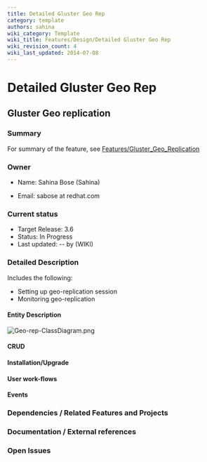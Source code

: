 ```yaml
---
title: Detailed Gluster Geo Rep
category: template
authors: sahina
wiki_category: Template
wiki_title: Features/Design/Detailed Gluster Geo Rep
wiki_revision_count: 4
wiki_last_updated: 2014-07-08
---
```


# Detailed Gluster Geo Rep

## Gluster Geo replication

### Summary

For summary of the feature, see [Features/Gluster_Geo_Replication](/develop/release-management/features/gluster/gluster-geo-replication/)

### Owner

*   Name: Sahina Bose (Sahina)

<!-- -->

*   Email: sabose at redhat.com

### Current status

*   Target Release: 3.6
*   Status: In Progress
*   Last updated: -- by (WIKI)

### Detailed Description

Includes the following:

*   Setting up geo-replication session
*   Monitoring geo-replication

#### Entity Description

![](Geo-rep-ClassDiagram.png "Geo-rep-ClassDiagram.png")

#### CRUD

#### Installation/Upgrade

#### User work-flows

#### Events

### Dependencies / Related Features and Projects

### Documentation / External references


### Open Issues

